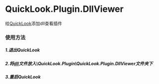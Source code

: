 # QuickLook.Plugin.DllViewer
给[QuickLook](https://github.com/QL-Win/QuickLook)添加dll查看插件
### 使用方法
##### 1.退出QuickLook
##### 2.将[dll](https://github.com/rongjun0926/QuickLook.Plugin.DllViewer/releases)文件放入\QuickLook.Plugin\QuickLook.Plugin.DllViewer文件夹下
##### 3.重启QuickLook
